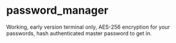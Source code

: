 # password_manager
Working, early version terminal only, AES-256 encryption for your passwords, hash authenticated master password to get in.
